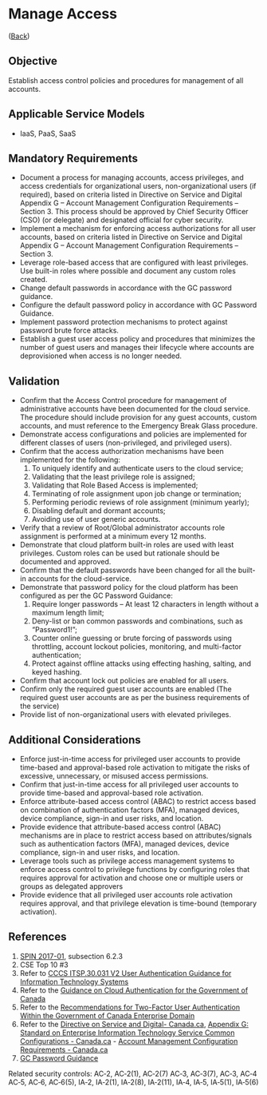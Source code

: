 # Manage Access

([Back](../README.md))

## Objective

Establish access control policies and procedures for management of all accounts.

## Applicable Service Models

- IaaS, PaaS, SaaS

## Mandatory Requirements

- Document a process for managing accounts, access privileges, and access credentials for organizational users, non-organizational users (if required), based on criteria listed in Directive on Service and Digital Appendix G – Account Management Configuration Requirements – Section 3. This process should be approved by Chief Security Officer (CSO) (or delegate) and designated official for cyber security.
- Implement a mechanism for enforcing access authorizations for all user accounts, based on criteria listed in Directive on Service and Digital Appendix G – Account Management Configuration Requirements – Section 3.
- Leverage role-based access that are configured with least privileges. Use built-in roles where possible and document any custom roles created.
- Change default passwords in accordance with the GC password guidance.
- Configure the default password policy in accordance with GC Password Guidance.
- Implement password protection mechanisms to protect against password brute force attacks.
- Establish a guest user access policy and procedures that minimizes the number of guest users and manages their lifecycle where accounts are deprovisioned when access is no longer needed.

## Validation

- Confirm that the Access Control procedure for management of administrative accounts have been documented for the cloud service. The procedure should include provision for any guest accounts, custom accounts, and must reference to the Emergency Break Glass procedure.
- Demonstrate access configurations and policies are implemented for different classes of users (non-privileged, and privileged users).
- Confirm that the access authorization mechanisms have been implemented for the following:
  1. To uniquely identify and authenticate users to the cloud service;
  2. Validating that the least privilege role is assigned;
  3. Validating that Role Based Access is implemented;
  4. Terminating of role assignment upon job change or termination;
  5. Performing periodic reviews of role assignment (minimum yearly);
  6. Disabling default and dormant accounts;
  7. Avoiding use of user generic accounts.
- Verify that a review of Root/Global administrator accounts role assignment is performed at a minimum every 12 months.
- Demonstrate that cloud platform built-in roles are used with least privileges. Custom roles can be used but rationale should be documented and approved.
- Confirm that the default passwords have been changed for all the built-in accounts for the cloud-service.
- Demonstrate that password policy for the cloud platform has been configured as per the GC Password Guidance:
  1. Require longer passwords – At least 12 characters in length without a maximum length limit;
  2. Deny-list or ban common passwords and combinations, such as “Password1!”;
  3. Counter online guessing or brute forcing of passwords using throttling, account lockout policies, monitoring, and multi-factor authentication;
  4. Protect against offline attacks using effecting hashing, salting, and keyed hashing.
- Confirm that account lock out policies are enabled for all users.
- Confirm only the required guest user accounts are enabled (The required guest user accounts are as per the business requirements of the service)
- Provide list of non-organizational users with elevated privileges.

## Additional Considerations

- Enforce just-in-time access for privileged user accounts to provide time-based and approval-based role activation to mitigate the risks of excessive, unnecessary, or misused access permissions.
- Confirm that just-in-time access for all privileged user accounts to provide time-based and approval-based role activation.
- Enforce attribute-based access control (ABAC) to restrict access based on combination of authentication factors (MFA), managed devices, device compliance, sign-in and user risks, and location.
- Provide evidence that attribute-based access control (ABAC) mechanisms are in place to restrict access based on attributes/signals such as authentication factors (MFA), managed devices, device compliance, sign-in and user risks, and location.
- Leverage tools such as privilege access management systems to enforce access control to privilege functions by configuring roles that requires approval for activation and choose one or multiple users or groups as delegated approvers
- Provide evidence that all privileged user accounts role activation requires approval, and that privilege elevation is time-bound (temporary activation).

## References

1. [SPIN 2017-01](https://www.canada.ca/en/treasury-board-secretariat/services/access-information-privacy/security-identity-management/direction-secure-use-commercial-cloud-services-spin.html), subsection 6.2.3
2. CSE Top 10 #3
3. Refer to [CCCS ITSP.30.031 V2 User Authentication Guidance for Information Technology Systems](https://cyber.gc.ca/en/guidance/user-authentication-guidance-information-technology-systems-itsp30031-v3)
4. Refer to the [Guidance on Cloud Authentication for the Government of Canada](https://intranet.canada.ca/wg-tg/cagc-angc-eng.asp)
5. Refer to the [Recommendations for Two-Factor User Authentication Within the Government of Canada Enterprise Domain](https://intranet.canada.ca/wg-tg/rtua-rafu-eng.asp)
6. Refer to the [Directive on Service and Digital- Canada.ca](https://www.tbs-sct.canada.ca/pol/doc-eng.aspx?id=32601), [Appendix G: Standard on Enterprise Information Technology Service Common Configurations - Canada.ca](https://www.tbs-sct.canada.ca/pol/doc-eng.aspx?id=32713) - [Account Management Configuration Requirements - Canada.ca](https://www.canada.ca/en/government/system/digital-government/policies-standards/enterprise-it-service-common-configurations/account.html)
7. [GC Password Guidance](https://www.canada.ca/en/government/system/digital-government/online-security-privacy/password-guidance.html)

Related security controls: AC‑2, AC‑2(1), AC‑2(7) AC‑3, AC‑3(7), AC‑3, AC‑4 AC‑5, AC‑6, AC‑6(5), IA‑2, IA‑2(1), IA‑2(8), IA‑2(11), IA‑4, IA‑5, IA‑5(1), IA‑5(6)
